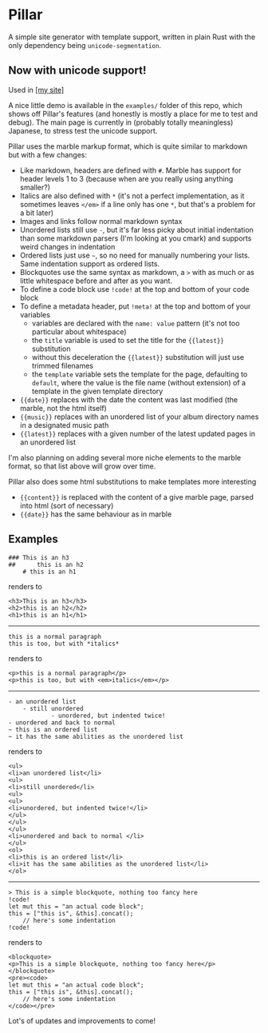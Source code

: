 # Pillar
A simple site generator with template support, written in plain Rust with the only dependency being `unicode-segmentation`.

## Now with unicode support!

Used in [[my site]](https://mineralexistence.com)

A nice little demo is available in the `examples/` folder of this repo, which shows off Pillar's features (and honestly is mostly a place for me to test and debug). The main page is currently in (probably totally meaningless) Japanese, to stress test the unicode support.

Pillar uses the marble markup format, which is quite similar to markdown but with a few changes:
- Like markdown, headers are defined with `#`. Marble has support for header levels 1 to 3 (because when are you really using anything smaller?)
- Italics are also defined with `*` (it's not a perfect implementation, as it sometimes leaves `</em>` if a line only has one `*`, but that's a problem for a bit later)
- Images and links follow normal markdown syntax
- Unordered lists still use `-`, but it's far less picky about initial indentation than some markdown parsers (I'm looking at you cmark) and supports weird changes in indentation
- Ordered lists just use `~`, so no need for manually numbering your lists. Same indentation support as ordered lists.
- Blockquotes use the same syntax as markdown, a `>` with as much or as little whitespace before and after as you want.
- To define a code block use `!code!` at the top and bottom of your code block
- To define a metadata header, put `!meta!` at the top and bottom of your variables
	- variables are declared with the `name: value` pattern (it's not too particular about whitespace)
	- the `title` variable is used to set the title for the `{{latest}}` substitution
	- without this deceleration the `{{latest}}` substitution will just use trimmed filenames
	- the `template` variable sets the template for the page, defaulting to `default`, where the value is the file name (without extension) of a template in the given template directory
- `{{date}}` replaces with the date the content was last modified (the marble, not the html itself)
- `{{music}}` replaces with an unordered list of your album directory names in a designated music path
- `{{latest}}` replaces with a given number of the latest updated pages in an unordered list

I'm also planning on adding several more niche elements to the marble format, so that list above will grow over time.

Pillar also does some html substitutions to make templates more interesting
- `{{content}}` is replaced with the content of a give marble page, parsed into html (sort of necessary)
- `{{date}}` has the same behaviour as in marble

## Examples

```
### This is an h3
##		this is an h2
	# this is an h1
```
renders to
```
<h3>This is an h3</h3>
<h2>this is an h2</h2>
<h1>this is an h1</h1>
```
---

```
this is a normal paragraph
this is too, but with *italics*
```
renders to
```
<p>this is a normal paragraph</p>
<p>this is too, but with <em>italics</em></p>
```
---

```
- an unordered list
	- still unordered
			- unordered, but indented twice!
- unordered and back to normal 
~ this is an ordered list
~ it has the same abilities as the unordered list
```
renders to
```
<ul>
<li>an unordered list</li>
<ul>
<li>still unordered</li>
<ul>
<ul>
<li>unordered, but indented twice!</li>
</ul>
</ul>
</ul>
<li>unordered and back to normal </li>
</ul>
<ol>
<li>this is an ordered list</li>
<li>it has the same abilities as the unordered list</li>
</ol>
```
---

```
> This is a simple blockquote, nothing too fancy here
!code!
let mut this = "an actual code block";
this = ["this is", &this].concat();
	// here's some indentation
!code!
```
renders to
```
<blockquote>
<p>This is a simple blockquote, nothing too fancy here</p>
</blockquote>
<pre><code>
let mut this = "an actual code block";
this = ["this is", &this].concat();
	// here's some indentation
</code></pre>
```

Lot's of updates and improvements to come!

